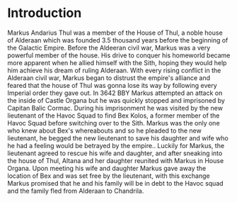 # Introduction
Markus Andarius Thul was a member of the House of Thul, a noble house of Alderaan which was founded 3.5 thousand years before the beginning of the Galactic Empire.
Before the Aldeeran civil war, Markus was a very powerful member of the house.
His drive to conquer his homeworld became more apparent when he allied himself with the Sith, hoping they would help him achieve his dream of ruling Alderaan.
With every rising conflict in the Alderaan civil war, Markus began to distrust the empire's alliance and feared that the house of Thul was gonna lose its way by following every Imperial order they gave out.
In 3642 BBY Markus attempted an attack on the inside of Castle Organa but he was quickly stopped and imprisoned by Capitan Balic Cormac.
During his imprisonment he was visited by the new lieutenant of the Havoc Squad to find Bex Kolos, a former member of the Havoc Squad before switching over to the Sith.
Markus was the only one who knew about Bex's whereabouts and so he pleaded to the new lieutenant, he begged the new lieutenant to save his daughter and wife who he had a feeling would be betrayed by the empire..
Luckily for Markus, the lieutenant agreed to rescue his wife and daughter, and after sneaking into the house of Thul, Altana and her daughter reunited with Markus in House Organa.
Upon meeting his wife and daughter Markus gave away the location of Bex and was set free by the lieutenant, with this exchange Markus promised that he and his family will be in debt to the Havoc squad and the family fled from Alderaan to Chandrila.